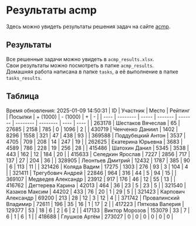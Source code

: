 # Результаты acmp
Здесь можно увидеть результаты решения задач на сайте [acmp](https://acmp.ru). 

## Результаты
Все решенные задачи можно увидеть в `acmp_results.xlsx`.   
Свои результаты можно посмотреть в папке `acmp_results`.  
Домашняя работа написана в папке `tasks`, а её выполнение в папке `tasks_results`.

## Таблица
Время обновления: 2025-01-09 14:50:31
| ID   | Участник | Место | Рейтинг | Посылки | + (1000) | - (1000) | +    | -    |
| ---- | -------- | ----- | ------- | ------- | -------- | -------- | ---- | ---- |
| 263178 | Шестаков Вячеслав | 65 | 27685 | 2158 | 785 | 0 | 1096 | 2 |
| 430719 | Ченченко Даниил | 1402 | 8296 | 1558 | 321 | 47 | 438 | 93 |
| 369588 | Поддубецкий Антон | 3537 | 4705 | 709 | 208 | 14 | 247 | 19 |
| 262625 | Екатерина Юрьевна | 3683 | 4589 | 786 | 228 | 19 | 256 | 28 |
| 415486 | Шатохин Данил | 5345 | 3538 | 443 | 162 | 12 | 184 | 20 |
| 415633 | Селедкин Ярослав | 7227 | 2856 | 717 | 137 | 27 | 204 | 36 |
| 328905 | Леонтьев Дмитрий | 12432 | 1787 | 385 | 90 | 6 | 113 | 11 |
| 321426 | Коляда Вадим | 17275 | 1303 | 276 | 93 | 3 | 104 | 4 |
| 321411 | Трегубович Андрей | 22846 | 964 | 316 | 44 | 5 | 94 | 15 |
| 369107 | Медведев Александр | 23912 | 917 | 176 | 46 | 12 | 55 | 13 |
| 416762 | Дегтерева Карина | 42013 | 464 | 36 | 23 | 5 | 23 | 5 |
| 321540 | Казаков Максим | 44202 | 433 | 76 | 20 | 1 | 29 | 5 |
| 321423 | Карпович Александр | 69200 | 213 | 28 | 12 | 3 | 12 | 4 |
| 371742 | Провалинский Владимир | 72611 | 196 | 35 | 16 | 1 | 17 | 2 |
| 417223 | Пяткова Валерия | 129377 | 53 | 18 | 6 | 2 | 6 | 2 |
| 417133 | Виктор Морозов | 153079 | 33 | 7 | 6 | 1 | 6 | 1 |
| 418688 | Глушков Артём | 273027 | 0 | 0 | 0 | 0 | 0 | 0 |
